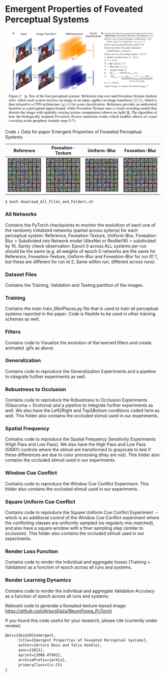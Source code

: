 # Emergent Properties of Foveated Perceptual Systems

<img src="https://github.com/ArturoDeza/EmergentProperties/blob/main/Summary_Figure.png" width="1024">

Code + Data for paper Emergent Properties of Foveated Perceptual Systems


| Reference | Foveation-Texture | Uniform-Blur | Foveation-Blur |  
| :-: | :-: | :-: | :-: |
| <img src="https://github.com/ArturoDeza/EmergentProperties/blob/main/Reference-Net_Evolution.gif" width="128"> | <img src="https://github.com/ArturoDeza/EmergentProperties/blob/main/Foveation-Texture-Net_Evolution.gif" width="128"> | <img src="https://github.com/ArturoDeza/EmergentProperties/blob/main/Uniform-Net_Evolution.gif" width="128"> | <img src="https://github.com/ArturoDeza/EmergentProperties/blob/main/Foveation-Blur-Net_Evolution.gif" width="128"> |


```
$ bash download_All_Files_and_Folders.sh
```

### All Networks
Contains the PyTorch checkpoints to monitor the evolultion of each one of the randomly initialized networks (paired across sytems) for each perceptual system: Reference, Foveation-Texture, Uniform-Blur, Foveation-Blur > Subdivided into Network model (AlexNet or ResNet18) > subdivided by 10. Sanity check observation: Epoch 0 across ALL systems per run should be the same (e.g. all weights of epoch 0 networks are the same for Reference, Foveation-Texture, Uniform-Blur and Foveation-Blur for run ID 1, but these are different for run id 2; Same within run, different across runs)

### Dataset Files
Contains the Training, Validation and Testing partition of the images.

### Training
Contains the main train_MiniPlaces.py file that is used to train all perceptual systems reported in the paper. Code is flexible to be used in other training schemes as well.

### Filters
Contains code to Visualize the evolution of the learned filters and create animated .gifs as above.

### Generalization
Contains code to reproduce the Generalization Experiments and a pipeline to integrate further experiments as well.

### Robustness to Occlusion
Contains code to reproduce the Robustness to Occlusion Experiments (Glaucoma + Scotoma) and a pipeline to integrate further experiments as well. We also have the Left2Right and Top2Bottom conditions coded here as well. This folder also contains the occluded stimuli used in our experiments.

### Spatial Frequency
Contains code to reproduce the Spatial Frequency Sensitivity Experiments (High Pass and Low Pass). We also have the High Pass and Low Pass (GRAY) controls where the stimuli are transformed to grayscale to test if these differences are due to color processing (they are not). This folder also contains the occluded stimuli used in our experiments.

### Window Cue Conflict
Contains code to reproduce the Window Cue Conflict Experiment. This folder also contains the occluded stimuli used in our experiments.

### Square Uniform Cue Conflict
Contains code to reproduce the Square Uniform Cue Conflict Experiment -- which is an additional control of the Window Cue Conflict experiment where the conflicting classes are uniformly sampled (vs regularly mis-matched), and also have a square window with a finer sampling step (similar to occlusion). This folder also contains the occluded stimuli used in our experiments.

### Render Loss Function
Contains code to render the individual and aggregate losses (Training + Validation) as a function of epoch across all runs and systems.

### Render Learning Dynamics
Contains code to render the individual and aggregate Validation Accuracy as a function of epoch across all runs and systems.

Relevant code to generate a foveated-texture-based image:
https://github.com/ArturoDeza/NeuroFovea_PyTorch

If you found this code useful for your research, please cite (currently under review):

```
@misc{deza2021emergent,
      title={Emergent Properties of Foveated Perceptual Systems}, 
      author={Arturo Deza and Talia Konkle},
      year={2021},
      eprint={2006.07991},
      archivePrefix={arXiv},
      primaryClass={cs.CV}
}
```
